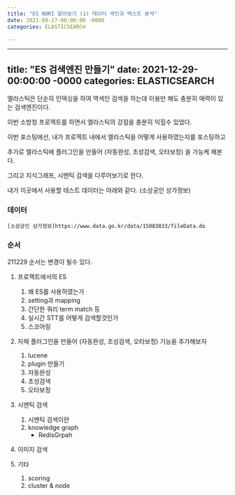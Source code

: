 ```yaml
---
title: "ES NORI 알아보기 (1) 데이터 색인과 텍스트 분석"
date: 2021-09-27-00:00:00 -0000
categories: ELASTICSEARCH

---
```

---
title: "ES 검색엔진 만들기"
date: 2021-12-29-00:00:00 -0000
categories: ELASTICSEARCH
---

엘라스틱은 단순히 인덱싱을 하여 역색인 검색을 하는데 이용만 해도 충분히 매력이 있는 검색엔진이다.

이번 소방청 프로젝트를 하면서 엘라스틱의 강점을 충분히 익힐수 있었다.

이번 포스팅에선, 내가 프로젝트 내에서 엘라스틱을 어떻게 사용하였는지를 포스팅하고 

추가로 엘라스틱에 플러그인을 만들어 (자동완성, 초성검색, 오타보정) 을 가능케 해본다.

그리고 지식그래프, 시멘틱 검색을 다루어보기로 한다.


내가 이곳에서 사용할 테스트 데이터는 아래와 같다. (소상공인 상가정보)

### 데이터
    [소상공인 상가정보]https://www.data.go.kr/data/15083033/fileData.do

### 순서
211229 순서는 변경이 될수 있다.

1. 프로젝트에서의 ES
    1. 왜 ES를 사용하였는가
    2. setting과 mapping
    3. 간단한 쿼리 term match 등
    4. 실시간 STT를 어떻게 검색할것인가
    5. 스코어링

2. 자체 플러그인을 만들어 (자동완성, 초성검색, 오타보정) 기능을 추가해보자
    1. lucene
    2. plugin 만들기
    3. 자동완성
    4. 초성검색
    5. 오타보정

3. 시멘틱 검색
    1. 시멘틱 검색이란
    2. knowledge graph
        - RedisGrpah
4. 이미지 검색
5. 기타 
    1. scoring
    2. cluster & node


